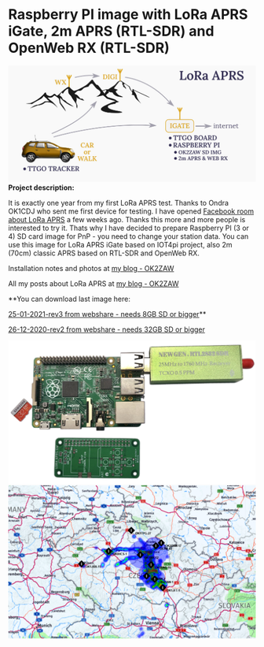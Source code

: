 # Raspberry PI image with LoRa APRS iGate, 2m APRS (RTL-SDR) and OpenWeb RX (RTL-SDR)
![Coverage](https://github.com/ok2zaw/Raspberry-PI-image-LoRa-APRS-2m-APRS-OpenWeb-RX/blob/main/lora.jpg)
**Project description:**

It is exactly one year from my first LoRa APRS test. Thanks to Ondra OK1CDJ who sent me first device for testing. I have opened [Facebook room about LoRa APRS](https://www.facebook.com/groups/3615066025205504/)  a few weeks ago. Thanks this more and more people is interested to try it. Thats why I have decided to prepare Raspberry PI (3 or 4) SD card image for PnP - you need to change your station data. You can use this image for LoRa APRS iGate based on IOT4pi project, also 2m (70cm) classic APRS based on RTL-SDR and OpenWeb RX.

Installation notes and photos at 
[my blog - OK2ZAW](https://ok2zaw.blogspot.com/2020/12/lora-aprs-part-3-raspberry-pi-3-or-4.html)

All my posts about LoRa APRS at 
[my blog - OK2ZAW](https://ok2zaw.blogspot.com/search/label/LoRa%20APRS)

**You can download last image here:

[25-01-2021-rev3 from webshare - needs 8GB SD or bigger](http://8.dl.webshare.cz/9108/F97NHntixS/524288000/eJw1T01rhDAQ_S9z6ClqMjHRCEtvy0LBHkrpRQhZTbZSqzLqbrH0vzdbKMxjmGHex3yDgwqkSGNhhBDAYIVKaIG5Kk3JGVzjyGCDSnGu8oLB8reYoVpp8wzGqNB_XuwwkbNupsXSOtjpA3d3s6gSkSBHkZC_ynTv52jQRQZq7oXQbRcwiLPLNbYqoCtDx7UsuHKxB1W6+3kMNG7DwIAi8ebPy7sjn7Z7k4V+8E12NEV9Gtf+66XJHj3RRIfX+ql+fqsfpsP9IfrPuuxQocLcGGm0_PkFZ9RIbA/4400e69d90c36673ceafad66f811793d6385bbca/img_lora_aprs_rtl_ok2zaw_25-1-2021-rev3.zip)**

[26-12-2020-rev2 from webshare - needs 32GB SD or bigger](https://webshare.cz/#/file/GDr4wJfoTR)


![Coverage](https://github.com/ok2zaw/Raspberry-PI-image-LoRa-APRS-2m-APRS-OpenWeb-RX/blob/main/IMG_0259_2.jpg)
![Coverage](https://github.com/ok2zaw/Raspberry-PI-image-LoRa-APRS-2m-APRS-OpenWeb-RX/blob/main/mapa.png)
